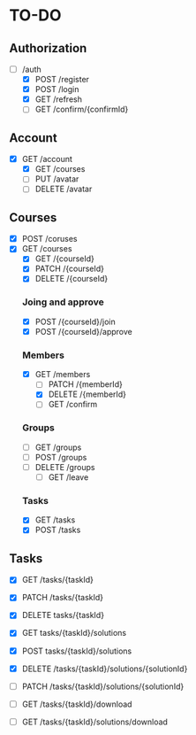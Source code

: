 # TO-DO
   ## Authorization
   - [ ] /auth
     - [x] POST /register
     - [x] POST /login
     - [x] GET /refresh
     - [ ] GET /confirm/{confirmId}
  
   ## Account
   - [x] GET /account
     - [x] GET /courses
     - [ ] PUT /avatar
     - [ ] DELETE /avatar
  
   ## Courses
   - [x] POST /coruses
   - [x] GET /courses
     - [x] GET /{courseId}
     - [x] PATCH /{courseId}
     - [x] DELETE /{courseId}

      ### Joing and approve
      - [x] POST /{courseId}/join
      - [x] POST /{courseId}/approve 

      ### Members
      - [x] GET /members
         - [ ] PATCH /{memberId}
         - [x] DELETE /{memberId}
         - [ ] GET /confirm
  
      ### Groups
      - [ ] GET /groups
      - [ ] POST /groups
      - [ ] DELETE /groups
        - [ ] GET /leave
  
      ### Tasks
      - [x] GET /tasks
      - [x] POST /tasks

   ## Tasks
   - [x] GET /tasks/{taskId}
   - [x] PATCH /tasks/{taskId}
   - [x] DELETE tasks/{taskId}
  
   - [x] GET tasks/{taskId}/solutions
   - [x] POST tasks/{taskId}/solutions
  
   - [x] DELETE /tasks/{taskId}/solutions/{solutionId}
   - [ ] PATCH /tasks/{taskId}/solutions/{solutionId}
  
   - [ ] GET /tasks/{taskId}/download
   - [ ] GET /tasks/{taskId}/solutions/download
